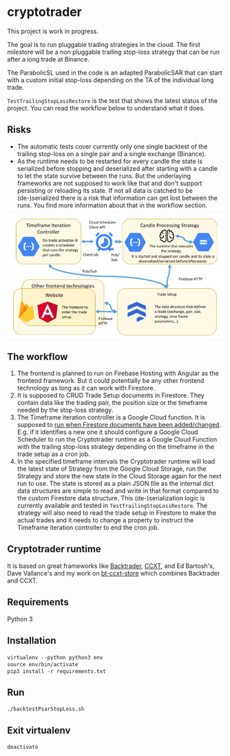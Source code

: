 # cryptotrader
This project is work in progress.

The goal is to run pluggable trading strategies in the cloud. The first milestore will be a non pluggable trailing stop-loss strategy that can be run after a long trade at Binance.

The ParabolicSL used in the code is an adapted ParabolicSAR that can start with a custom initial stop-loss depending on the TA of the individual long trade.

`TestTrailingStopLossRestore` is the test that shows the latest status of the project. You can read the workflow below to understand what it does.

## Risks
- The automatic tests cover currently only one single backtest of the trailing stop-loss on a single pair and a single exchange (Binance).
- As the runtime needs to be restarted for every candle the state is serialized before stopping and deserialized after starting with a candle to let the state survive between the runs. But the underlaying frameworks are not supposed to work like that and don't support persisting or reloading its state. If not all data is catched to be (de-)serialized there is a risk that information can get lost between the runs. You find more information about that in the workflow section. 

![Overview](docs/architecture.png)

## The workflow
1. The frontend is planned to run on Firebase Hosting with Angular as the frontend framework. But it could potentially be any other frontend technology as long as it can work with Firestore.
2. It is supposed to CRUD Trade Setup documents in Firestore. They contain data like the trading pair, the position size or the timeframe needed by the stop-loss strategy.
3. The Timeframe iteration controller is a Google Cloud function. It is supposed to [run when Firestore documents have been added/changed](https://firebase.google.com/docs/functions/firestore-events). 
E.g. if it identifies a new one it should configure a Google Cloud Scheduler to run the Cryptotrader runtime as a Google Cloud Function with the trailing stop-loss strategy depending on the timeframe in the trade setup as a cron job.
4. In the specified timeframe intervals the Cryptotrader runtime will load the latest state of Strategy from the Google Cloud Storage, run the Strategy and store the new state in the Cloud Storage again for the next run to use. The state is stored as a plain JSON file as the internal dict data structures are simple to read and write in that format compared to the custom Firestore data structure. This (de-)serialization logic is currently available and tested in `TestTrailingStopLossRestore`.
The strategy will also need to read the trade setup in Firestore to make the actual trades and it needs to change a property to instruct the Timeframe iteration controller to end the cron job. 

## Cryptotrader runtime
It is based on great frameworks like [Backtrader](https://backtrader.com/docu), [CCXT](https://github.com/ccxt/ccxt), and Ed Bartosh's, Dave Vallance's and my work on [bt-ccxt-store](https://github.com/Dave-Vallance/bt-ccxt-store) which combines Backtrader and CCXT.

## Requirements
Python 3

## Installation
```
virtualenv --python python3 env
source env/bin/activate
pip3 install -r requirements.txt
```

## Run
``` 
./backtestPsarStopLoss.sh
```

## Exit virtualenv
``` 
deactivate
```
